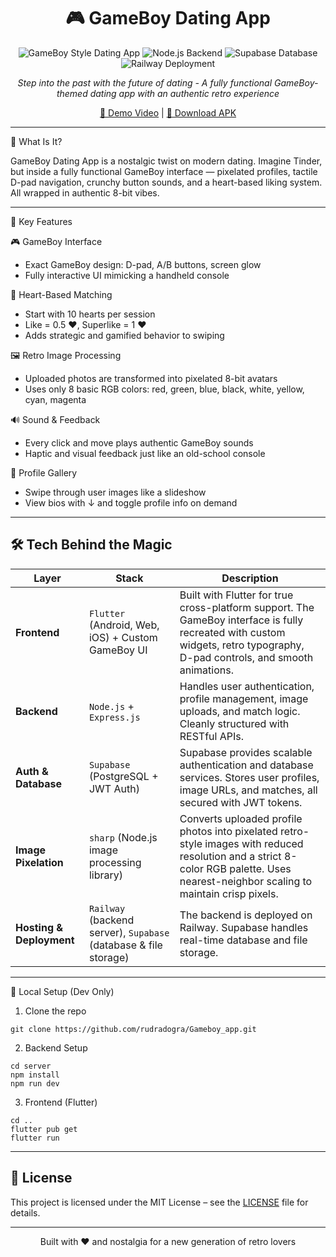 <div align="center">
<h1>🎮 GameBoy Dating App</h1>

![GameBoy Style Dating App](https://img.shields.io/badge/Flutter-02569B?style=for-the-badge&logo=flutter&logoColor=white)
![Node.js Backend](https://img.shields.io/badge/Node.js-339933?style=for-the-badge&logo=nodedotjs&logoColor=white)
![Supabase Database](https://img.shields.io/badge/Supabase-3ECF8E?style=for-the-badge&logo=supabase&logoColor=white)
![Railway Deployment](https://img.shields.io/badge/Railway-0B0D0E?style=for-the-badge&logo=railway&logoColor=white)

*Step into the past with the future of dating - A fully functional GameBoy-themed dating app with an authentic retro experience*

[🎥 Demo Video](https://github.com/your-repo/demo) | [📱 Download APK](https://github.com/your-repo/releases)

</div>



---

🌟 What Is It?

GameBoy Dating App is a nostalgic twist on modern dating. Imagine Tinder, but inside a fully functional GameBoy interface — pixelated profiles, tactile D-pad navigation, crunchy button sounds, and a heart-based liking system. All wrapped in authentic 8-bit vibes.

---

🧩 Key Features

🎮 GameBoy Interface
- Exact GameBoy design: D-pad, A/B buttons, screen glow
- Fully interactive UI mimicking a handheld console

🧡 Heart-Based Matching
- Start with 10 hearts per session
- Like = 0.5 ❤️, Superlike = 1 ❤️
- Adds strategic and gamified behavior to swiping

🖼️ Retro Image Processing
- Uploaded photos are transformed into pixelated 8-bit avatars
- Uses only 8 basic RGB colors: red, green, blue, black, white, yellow, cyan, magenta

🔊 Sound & Feedback
- Every click and move plays authentic GameBoy sounds
- Haptic and visual feedback just like an old-school console

📸 Profile Gallery
- Swipe through user images like a slideshow
- View bios with ↓ and toggle profile info on demand

---

## 🛠️ Tech Behind the Magic

| **Layer**           | **Stack**                                                                                         | **Description** |
|---------------------|---------------------------------------------------------------------------------------------------|------------------|
| **Frontend**         | `Flutter` (Android, Web, iOS) + Custom GameBoy UI                                                 | Built with Flutter for true cross-platform support. The GameBoy interface is fully recreated with custom widgets, retro typography, D-pad controls, and smooth animations. |
| **Backend**          | `Node.js` + `Express.js`                                                                          | Handles user authentication, profile management, image uploads, and match logic. Cleanly structured with RESTful APIs. |
| **Auth & Database**  | `Supabase` (PostgreSQL + JWT Auth)                                                                | Supabase provides scalable authentication and database services. Stores user profiles, image URLs, and matches, all secured with JWT tokens. |
| **Image Pixelation** | `sharp` (Node.js image processing library)                                                        | Converts uploaded profile photos into pixelated retro-style images with reduced resolution and a strict 8-color RGB palette. Uses nearest-neighbor scaling to maintain crisp pixels. |
| **Hosting & Deployment** | `Railway` (backend server), `Supabase` (database & file storage) | The backend is deployed on Railway. Supabase handles real-time database and file storage. |

---

🔧 Local Setup (Dev Only)
1.	Clone the repo
```
git clone https://github.com/rudradogra/Gameboy_app.git
```

2.	Backend Setup
```
cd server
npm install
npm run dev
```

3.	Frontend (Flutter)
```
cd ..
flutter pub get
flutter run
```
---

## 📝 License

This project is licensed under the MIT License – see the [LICENSE](LICENSE) file for details.

---
<div align="center">


Built with ❤️ and nostalgia for a new generation of retro lovers

</div>
